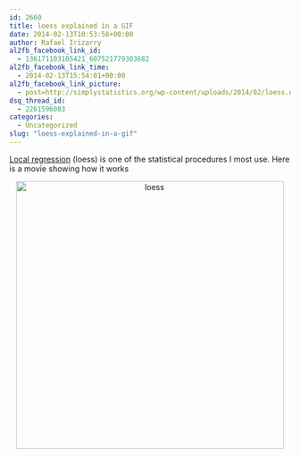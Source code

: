 ```yaml
---
id: 2660
title: loess explained in a GIF
date: 2014-02-13T10:53:58+00:00
author: Rafael Irizarry
al2fb_facebook_link_id:
  - 136171103105421_607521779303682
al2fb_facebook_link_time:
  - 2014-02-13T15:54:01+00:00
al2fb_facebook_link_picture:
  - post=http://simplystatistics.org/wp-content/uploads/2014/02/loess.gif
dsq_thread_id:
  - 2261596083
categories:
  - Uncategorized
slug: "loess-explained-in-a-gif"
---
```

[Local regression](http://en.wikipedia.org/wiki/Local_regression) (loess) is one of the statistical procedures I most use. Here is a movie showing how it works

<p style="text-align: center;">
  <a href="https://raw.githubusercontent.com/simplystats/simplystats.github.io/master/_images/loess.gif" rel="attachment wp-att-2661"><img class="size-full wp-image-2661 aligncenter" alt="loess"  width="480" height="480" /></a>
</p>
